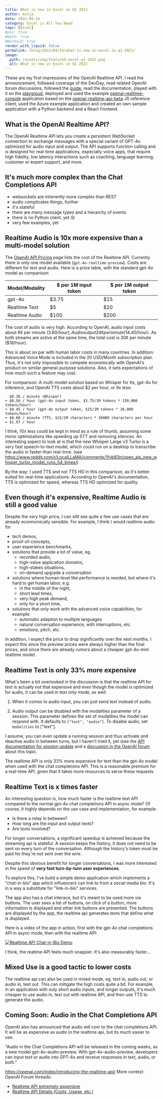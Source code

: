 ```yaml
---
title: What is new in Excel in Q1 2022
author: mitja
date: 2022-04-24
category: Excel is All You Need
tags: [Excel]
#pin: true
#math: true
#mermaid: true
render_with_liquid: false
permalink: /blog/2022/04/24/what-is-new-in-excel-in-q1-2022/
image:
  path: /assets/img/featured-excel-q1-2022.png
  alt: What is new in Excel in Q1 2022
---
```


These are my first impressions of the OpenAI Realtime API. I read the announcement, followed coverage of the DevDay, read related OpenAI forum discussions, followed the [guide](https://platform.openai.com/docs/guides/realtime), read the documentation, played with it on the [playgroud](https://platform.openai.com/playground/realtime), deployed and used the example [openai-realtime-console](https://github.com/openai/openai-realtime-console) application based on the [openai-realtime-api-beta](https://github.com/openai/openai-realtime-api-beta) JS reference client, used the Azure example application and created an own sample application with a Python backend and a React frontend.

## What is the OpenAI Realtime API?

The OpenAI Realtime API lets you create a persistent WebSocket connection to exchange messages with a special variant of GPT-4o optimized for audio input and output. The API supports function calling and is designed for real-time applications, especially voice apps, that require high fidelity, low latency interactions such as coaching, language learning, customer or expert support, and more.

## It's much more complex than the Chat Completions API

- websockets are inherently more complex than REST
- audio complicates things, further
- it's stateful
- there are many message types and a hierarchy of events
- there is no Python client, yet 😢
- very few examples, yet

## Realtime Audio is 10x more expensive than a multi-model solution

The [OpenAI API Pricing](https://openai.com/api/pricing/) page lists the cost of the Realtime API. Currently there is only one model available (`gpt-4o-realtime-preview`). Costs are different for text and audio. Here is a price table, with the standard gpt-4o model as comparison:

| Model/Modality | $ per 1M input token | $ per 1M output token |
|----------------|----------------------|-----------------------|
| gpt-4o         | $3.75                | $15                   |
| Realtime Text  | $5                   | $20                   |
| Realtime Audio | $100                 | $200                  |

The cost of audio is very high. According to OpenAI, audio input costs about 6¢ per minute ($3.60/hour); Audio output 24¢ per minute ($14.40/hour). As both streams are active at the same time, the total cost is 30¢ per minute ($18/hour).

This is about on par with human labor costs in many countries. In addition: Advanced Voice Mode is included in the 20 USD/Month subscription plan. Thus, it's not only impossible to compete economically with OpenAI's product on similar general-purpose solutions. Also, it sets expectations of how much such a feature may cost.

For comparison: A multi-model solution based on Whisper for tts, gpt-4o for inference, and OpenAI TTS costs about $2 per hour, or 9x less:

```
  $0.36 / minute (Whisper) 
+ $0,56 / hour (gpt-4o input token, $3.75/1M tokens * 150,000 tokens/hour)
+ $0.45 / hour (gpt-4o output token, $15/1M tokens * 30,000 tokens/hour)
+ $0.60 / minute (TTS, $15/1M characters * 36000 characters per hour
= $1.97 / hour
```

I think, 10x less could be kept in mind as a rule of thumb, assuming some minor optimizations like speeding up STT and removing silences. An interesting aspect to look at is that the new Whisper Large v3 Turbo is a very fast speech-to-text model, which could run on a desktop to transcribe the audio in faster-than real-time. (see https://www.reddit.com/r/LocalLLaMA/comments/1fvb83n/open_ais_new_whisper_turbo_model_runs_54_times/)

By the way: I used TTS and not TTS HD in this comparison, as it's better suited for real-time applications: According to OpenAI's documentation, TTS is optimized for speed, whereas TTS HD optimized for quality. 

## Even though it's expensive, Realtime Audio is still a good value

Despite the very high price, I can still see quite a few use cases that are already econnomically sensible. For example, I think I would realtime audio for 

- tech demos, 
- proof-of-concepts,
- user experience benchmarks,
- solutions that provide a lot of value, eg.
  - recorded audio, 
  - high-value application domains, 
  - high-stakes situations, 
  - on-demand upgrade a conversation
- solutions where human-level like performance is needed, but where it's hard to get human labor, e.g. 
  - in the middle of the night,
  - short lead times, 
  - very high peak demand,
  - only for a short time,
- solutions that only work with the advanced voice capabilities, for example:
  - automatic adaption to mulitple languages
  - natural conversation experience, with interruptions, etc.
  - emotions, pitch, etc.

In addition, I expect the price to drop significantly over the next months. I expect this since the preview prices were always higher than the final prices, and since there are already rumors about a cheaper gpt-4o-mini realtime model.

## Realtime Text is only 33% more expensive

What's been a bit overlooked in the discussion is that the realtime API for text is actually not that expensive and even though the model is optimized for audio, it can be used in text only mode, as well:

1. When it comes to audio input, you can just send text instead of audio. 

2. Audio output can be disabled with the modalities parameter of a session. This parameter defines the set of modalities the model can respond with. It defaults to `["text", "audio"]`. To disable audio, set `modalities` to ["text"]. 

I assume, you can even update a running session and thus activate and deactive audio in between turns, but I haven't tried it, yet (see the [API documentation for session update](https://platform.openai.com/docs/api-reference/realtime-client-events/session-update) and a [discussion in the OpenAI forum](https://community.openai.com/t/how-to-get-text-only-output-from-the-realtime-api/967528/6) about this topic.

The realtime API is only 33% more expensive for text than the gpt-4o model when used with the chat completions API. This is a reasonable premium for a real-time API, given that it takes more resources to serve these requests.

## Realtime Text is x times faster

An interesting question is, how much faster is the realtime text API compared to the normal gpt-4o chat completions API in async mode? Of course, it highly depends on the use case and implementation, for example:

- Is there a relay in between? 
- How long are the input and output texts? 
- Are tools involved?

For longer conversations, a significant speedup is achieved because the streaming api is stateful. A session keeps the history, it does not need to be sent on every turn of the conversation. Although the history's token must be paid for they're not sent over the wire.

Despite this obvious benefit for longer conversations, I was more interested in the speed of **very fast turn-by-turn user experiences**. 

To explore this, I've build a simple demo application which implements a "chat-in-bio" app which influencers can link to from a social media bio. It's in a way a substitute for "link-in-bio" services. 

The app also has a chat interace, but it's meant to be used more via buttons. The user sees a list of buttons, on click of a button, more information is displayed and other link buttons are presented. The buttons are displayed by the app, the realtime api generates texts that define what is displayed.

Here is a video of the app in action, first with the gpt-4o chat completions API in async mode, then with the realtime API:

[![Realtime API Chat-in-Bio Demo](https://img.youtube.com/vi/VIDEO-ID/0.jpg)](https://www.youtube.com/watch?v=VIDEO-ID)

I think, the reatime API feels much snappier. It's also measurably faster... 

## Mixed Use is a good tactic to lower costs

The realtime api can also be used in mixed mode, eg. text in, audio out, or audio in, text out. This can mitigate the high costs quite a bit. For example, in an application with ouly short audio inputs, and longer outputs, it's much cheaper to use audio in, text out with realtime API, and then use TTS to generate the audio.

## Coming Soon: Audio in the Chat Completions API

OpenAI also has announced that audio will com to the chat completions API. It will be as expensive as audio in the realtime api, but its much easier to use.

"Audio in the Chat Completions API will be released in the coming weeks, as a new model gpt-4o-audio-preview. With gpt-4o-audio-preview, developers can input text or audio into GPT-4o and receive responses in text, audio, or both."

https://openai.com/index/introducing-the-realtime-api/
More context: OpenAI Forum threads:
- [Realtime API extremely expensive](https://community.openai.com/t/realtime-api-extremely-expensive/966825)
- [Realtime API Details (Costs, Usage, etc.)](https://community.openai.com/t/realtime-api-details-costs-usage-etc/966556)
